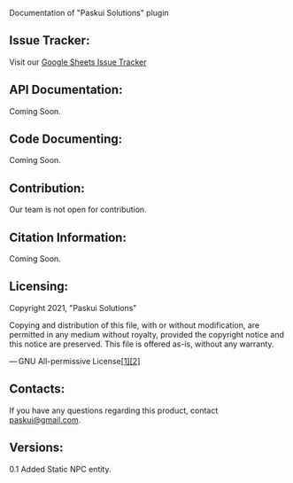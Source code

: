 Documentation of "Paskui Solutions" plugin

Issue Tracker:
-
Visit our [Google Sheets Issue Tracker](https://docs.google.com/spreadsheets/d/1IDIALgoFDAMxbeay3wwmpQQ_9iq5sRCrBay3JseMF_8/edit#gid=40141946)

API Documentation:
-
Coming Soon.

Code Documenting:
-
Coming Soon.

Contribution:
-
Our team is not open for contribution.

Citation Information:
-
Coming Soon.

Licensing:
- 
Copyright 2021, "Paskui Solutions"

Copying and distribution of this file, with or without modification, are permitted in any medium without royalty, provided the copyright notice and this notice are preserved. This file is offered as-is, without any warranty.

— GNU All-permissive License[[1]](https://www.gnu.org/licenses/license-list.html#GNUAllPermissive)[[2]](https://www.gnu.org/prep/maintain/html_node/License-Notices-for-Other-Files.html)

Contacts:
-
If you have any questions regarding this product, contact paskui@gmail.com.

Versions:
-
0.1 Added Static NPC entity.

